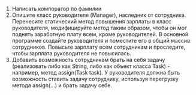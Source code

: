 1. Написать компоратор по фамилии
2. Опишите класс руководителя (Manager), наследник от сотрудника. Перенесите статический метод повышения зарплаты в
   класс руководителя, модифицируйте метод таким образом, чтобы он мог поднять заработную плату всем, кроме
   руководителей. В основной программе создайте руководителя и поместите его в общий массив сотрудников. Повысьте
   зарплату всем сотрудникам и проследите, чтобы зарплата руководителя не повысилась.
3. Добавить возможность сотрудникам брать на себя задачу (реализовать либо как String, либо как объект класса Task) -
   например, метод assign(Task task). У руководителя должна быть возможность ставить задачу сотруднику, используя
   перегрузку метода assign(...) и брать задачу себе.